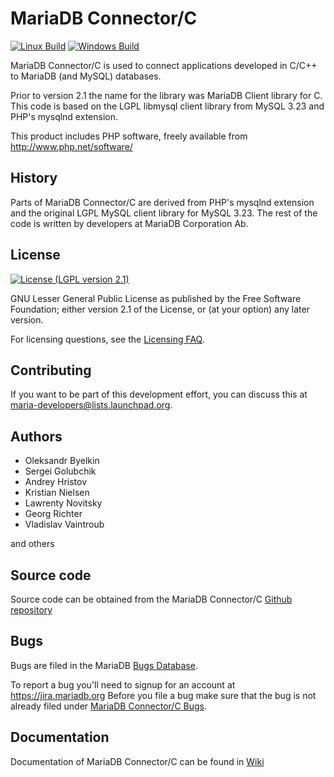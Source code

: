 # MariaDB Connector/C

[![Linux Build](https://travis-ci.org/MariaDB/mariadb-connector-c.svg?branch=master)](https://travis-ci.org/MariaDB/mariadb-connector-c)
[![Windows Build](https://ci.appveyor.com/api/projects/status/32r7s2skrgm9ubva/branch/master?svg=true)](https://ci.appveyor.com/project/9EOR9/mariadb-connector-c/branch/master/)


MariaDB Connector/C is used to connect applications developed in C/C++ to MariaDB (and MySQL) databases.

Prior to version 2.1 the name for the library was MariaDB Client library for C.
This code is based on the LGPL libmysql client library from MySQL 3.23
and PHP's mysqlnd extension.

This product includes PHP software, freely available from
<http://www.php.net/software/>

## History
Parts of MariaDB Connector/C are derived from PHP's mysqlnd extension and the original LGPL MySQL client library for MySQL 3.23. The rest of the code is written by developers at MariaDB Corporation Ab.

## License

[![License (LGPL version 2.1)](https://img.shields.io/badge/license-GNU%20LGPL%20version%202.1-green.svg?style=flat-square)](http://opensource.org/licenses/LGPL-2.1)

GNU Lesser General Public License as published by the Free Software Foundation; either version 2.1 of the License, or (at your option) any later version.

For licensing questions, see the [Licensing FAQ](https://mariadb.com/kb/en/licensing-faq/).

## Contributing

If you want to be part of this development effort, you can discuss this at
maria-developers@lists.launchpad.org.

## Authors
* Oleksandr Byelkin
* Sergei Golubchik
* Andrey Hristov
* Kristian Nielsen
* Lawrenty Novitsky
* Georg Richter
* Vladislav Vaintroub

and others

## Source code

Source code can be obtained from the MariaDB Connector/C [Github repository](https://github.com/MariaDB/mariadb-connector-c.git) 

## Bugs

Bugs are filed in the MariaDB [Bugs Database](https://jira.mariadb.org/). 

To report a bug you'll need to signup for an account at https://jira.mariadb.org
Before you file a bug make sure that the bug is not already filed under [MariaDB Connector/C Bugs](https://jira.mariadb.org/browse/CONC).

## Documentation

Documentation of MariaDB Connector/C can be found in [Wiki](https://github.com/MariaDB/mariadb-connector-c/wiki)
